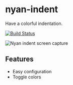 # nyan-indent
Have a colorful indentation.

[![Build Status](https://travis-ci.org/victorhqc/nyan-indent.svg?branch=master)](https://travis-ci.org/victorhqc/nyan-indent)

![Nyan indent screen capture](https://i.imgur.com/oY125tD.gif)

## Features
- Easy configuration
- Toggle colors
